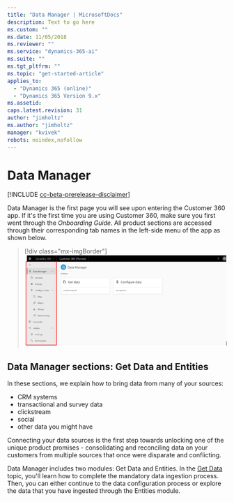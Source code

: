 ```yaml
---
title: "Data Manager | MicrosoftDocs"
description: Text to go here
ms.custom: ""
ms.date: 11/05/2018
ms.reviewer: ""
ms.service: "dynamics-365-ai"
ms.suite: ""
ms.tgt_pltfrm: ""
ms.topic: "get-started-article"
applies_to: 
  - "Dynamics 365 (online)"
  - "Dynamics 365 Version 9.x"
ms.assetid: 
caps.latest.revision: 31
author: "jimholtz"
ms.author: "jimholtz"
manager: "kvivek"
robots: noindex,nofollow
---
```

# Data Manager

[!INCLUDE [cc-beta-prerelease-disclaimer](../includes/cc-beta-prerelease-disclaimer.md)]

Data Manager is the first page you will see upon entering the Customer 360 app. If it's the first time you are using Customer 360, make sure you first went through the *Onboarding Guide*. All product sections are accessed through their corresponding tab names in the left-side menu of the app as shown below.

> [!div class="mx-imgBorder"] 
> ![](media/data-manager-menu.png "Data Manager menu")


## Data Manager sections: Get Data and Entities

In these sections, we explain how to bring data from many of your sources: 

- CRM systems
- transactional and survey data
- clickstream
- social
- other data you might have 

Connecting your data sources is the first step towards unlocking one of the unique product promises - consolidating and reconciling data on your customers from multiple sources that once were disparate and conflicting. 

Data Manager includes two modules: Get Data and Entities. In the [Get Data](pm-get-data.md) topic, you'll learn how to complete the mandatory data ingestion process. Then, you can either continue to the data configuration process or explore the data that you have ingested through the Entities module.




